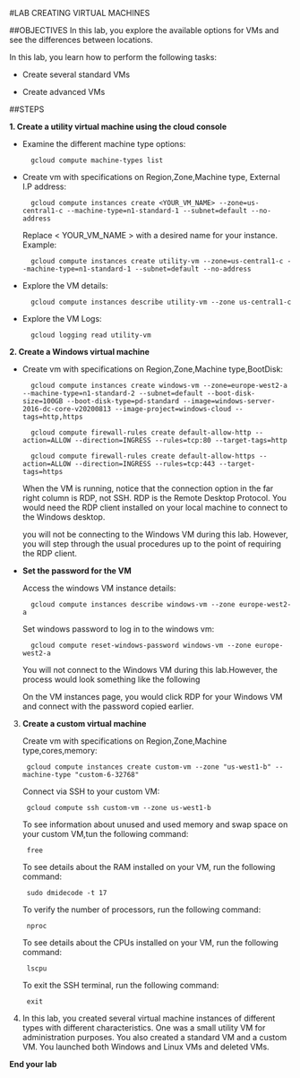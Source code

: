 #LAB
CREATING VIRTUAL MACHINES

##OBJECTIVES
In this lab, you explore the available options for VMs and see the differences between locations.

In this lab, you learn how to perform the following tasks:



- Create several standard VMs



- Create advanced VMs

##STEPS

**1. Create a utility virtual machine using the cloud console**



- Examine the different machine type options:

		gcloud compute machine-types list

- Create vm with specifications on Region,Zone,Machine type, External I.P address:



		gcloud compute instances create <YOUR_VM_NAME> --zone=us-central1-c --machine-type=n1-standard-1 --subnet=default --no-address
	Replace < YOUR_VM_NAME > with a desired name for your instance. 
	Example:

		gcloud compute instances create utility-vm --zone=us-central1-c --machine-type=n1-standard-1 --subnet=default --no-address

- Explore the VM details:

		gcloud compute instances describe utility-vm --zone us-central1-c

- Explore the VM Logs:

		gcloud logging read utility-vm 

**2. Create a Windows virtual machine**

- Create vm with specifications on Region,Zone,Machine type,BootDisk:

		gcloud compute instances create windows-vm --zone=europe-west2-a --machine-type=n1-standard-2 --subnet=default --boot-disk-size=100GB --boot-disk-type=pd-standard --image=windows-server-2016-dc-core-v20200813 --image-project=windows-cloud --tags=http,https

		gcloud compute firewall-rules create default-allow-http --action=ALLOW --direction=INGRESS --rules=tcp:80 --target-tags=http

		gcloud compute firewall-rules create default-allow-https --action=ALLOW --direction=INGRESS --rules=tcp:443 --target-tags=https

	When the VM is running, notice that the connection option in the far right column is RDP, not SSH. RDP is the Remote Desktop Protocol. You would need the RDP client installed on your local machine to connect to the Windows desktop.

	you will not be connecting to the Windows VM during this lab. However, you will step through the usual procedures up to the point of requiring the RDP client.


- **Set the password for the VM**

	Access the windows VM instance details:

		gcloud compute instances describe windows-vm --zone europe-west2-a


	Set windows password to log in to the windows vm:

		gcloud compute reset-windows-password windows-vm --zone europe-west2-a

	You will not connect to the Windows VM during this lab.However, the process would look something like the following
	
	
	On the VM instances page, you would click RDP for your Windows VM and connect with the password copied earlier.
		
3. **Create a custom virtual machine**

	Create vm with specifications on Region,Zone,Machine type,cores,memory:

		gcloud compute instances create custom-vm --zone "us-west1-b" --machine-type "custom-6-32768"


	Connect via SSH to your custom VM:

		gcloud compute ssh custom-vm --zone us-west1-b

	To see information about unused and used memory and swap space on your custom VM,tun the following command:

		free

	To see details about the RAM installed on your VM, run the following command:

		sudo dmidecode -t 17		

	To verify the number of processors, run the following command:

		nproc

	To see details about the CPUs installed on your VM, run the following command:

		lscpu

	To exit the SSH terminal, run the following command:

		exit

4. In this lab, you created several virtual machine instances of different types with different characteristics. One was a small utility VM for administration purposes. You also created a standard VM and a custom VM. You launched both Windows and Linux VMs and deleted VMs.

**End your lab**